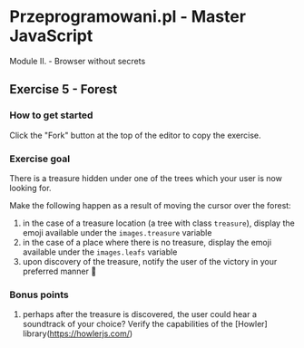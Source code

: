 # Przeprogramowani.pl - Master JavaScript

Module II. - Browser without secrets

## Exercise 5 - Forest

### How to get started

Click the "Fork" button at the top of the editor to copy the exercise.

### Exercise goal

There is a treasure hidden under one of the trees which your user is now looking for.

Make the following happen as a result of moving the cursor over the forest:

1. in the case of a treasure location (a tree with class `treasure`), display the emoji available under the `images.treasure` variable
2. in the case of a place where there is no treasure, display the emoji available under the `images.leafs` variable
3. upon discovery of the treasure, notify the user of the victory in your preferred manner 💪

### Bonus points

1. perhaps after the treasure is discovered, the user could hear a soundtrack of your choice? Verify the capabilities of the [Howler] library(https://howlerjs.com/)
